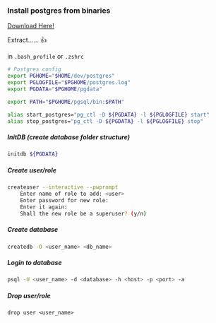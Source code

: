 ### Install postgres from binaries


[Download Here!](https://www.enterprisedb.com/download-postgresql-binaries)

Extract...... :thumbsup:

in `.bash_profile` or `.zshrc`

```bash
# Postgres config
export PGHOME="$HOME/dev/postgres"
export PGLOGFILE="$PGHOME/postgres.log"
export PGDATA="$PGHOME/pgdata"

export PATH="$PGHOME/pgsql/bin:$PATH"

alias start_postgres="pg_ctl -D ${PGDATA} -l ${PGLOGFILE} start"
alias stop_postgres="pg_ctl -D ${PGDATA} -l ${PGLOGFILE} stop"	
```

##### InitDB (create database folder structure)

```bash
initdb ${PGDATA}
```

##### Create user/role

```bash
createuser --interactive --pwprompt
	Enter name of role to add: <user>
	Enter password for new role:
	Enter it again:
	Shall the new role be a superuser? (y/n)
```

##### Create database

```bash
createdb -O <user_name> <db_name>
```

##### Login to database

```bash
psql -U <user_name> -d <database> -h <host> -p <port> -a
```

##### Drop user/role

```vim
drop user <user_name>
```

